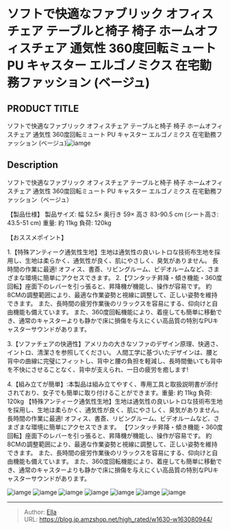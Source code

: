 # ソフトで快適なファブリック オフィスチェア テーブルと椅子 椅子 ホームオフィスチェア 通気性 360度回転ミュート PU キャスター エルゴノミクス 在宅勤務ファッション (ベージュ)


## PRODUCT TITLE 

ソフトで快適なファブリック オフィスチェア テーブルと椅子 椅子 ホームオフィスチェア 通気性 360度回転ミュート PU キャスター エルゴノミクス 在宅勤務ファッション (ベージュ)![iamge](https://b2bfiles1.gigab2b.cn/image/wkseller/19629/20230224_9fdccde137954c56dbc4398dbdc7ca07.JPG)

## Description

ソフトで快適なファブリック オフィスチェア テーブルと椅子 椅子 ホームオフィスチェア 通気性 360度回転ミュート PU キャスター エルゴノミクス 在宅勤務ファッション（ベージュ）

【製品仕様】 製品サイズ: 幅 52.5× 奥行き 59× 高さ 83-90.5 cm (シート高さ: 43.5-51 cm) 重量: 約 11kg 負荷: 120kg

【おススメポイント】 

1.【特殊アンティーク通気性生地】生地は通気性の良いレトロな技術布生地を採用し、生地は柔らかく、通気性が良く、肌にやさしく、臭気がありません。 長時間の作業に最適! オフィス、書斎、リビングルーム、ビデオルームなど、さまざまな環境に簡単にアクセスできます。
2.【ワンタッチ昇降・傾き機能・360度回転】座面下のレバーを引っ張ると、昇降機が機能し、操作が容易です。 約8CMの調整範囲により、最適な作業姿勢と視線に調整して、正しい姿勢を維持できます。 また、長時間の疲労作業後のリラックスを容易にする、仰向けと自由機能も備えています。 また、360度回転機能により、着座しても簡単に移動でき、通常のキャスターよりも静かで床に損傷を与えにくい高品質の特別なPUキャスターサウンドがあります。

3.【ソファチェアの快適性】アメリカの大きなソファのデザイン原理、快適さ、イントロ、清潔さを参照してください。 人間工学に基づいたデザインは、腰と背中の曲線に完璧にフィットし、背中と腰の負担を軽減し、長時間働いても背中を不快にさせることなく、背中が支えられ、一日の疲労を癒します!

4.【組み立てが簡単】:本製品は組み立てやすく、専用工具と取扱説明書が添付されており、女子でも簡単に取り付けることができます。重量: 約 11kg 負荷: 120kg
【特殊アンティーク通気性生地】生地は通気性の良いレトロな技術布生地を採用し、生地は柔らかく、通気性が良く、肌にやさしく、臭気がありません。 長時間の作業に最適! オフィス、書斎、リビングルーム、ビデオルームなど、さまざまな環境に簡単にアクセスできます。
【ワンタッチ昇降・傾き機能・360度回転】座面下のレバーを引っ張ると、昇降機が機能し、操作が容易です。 約8CMの調整範囲により、最適な作業姿勢と視線に調整して、正しい姿勢を維持できます。 また、長時間の疲労作業後のリラックスを容易にする、仰向けと自由機能も備えています。 また、360度回転機能により、着座しても簡単に移動でき、通常のキャスターよりも静かで床に損傷を与えにくい高品質の特別なPUキャスターサウンドがあります。







![iamge](https://b2bfiles1.gigab2b.cn/image/wkseller/19629/20230328_d366eb7792299838063989e38da592e6.jpg)
![iamge](https://b2bfiles1.gigab2b.cn/image/wkseller/19629/20230224_a7ceb026d0820c8b8760f9c2b2f13a47.JPG)
![iamge](https://b2bfiles1.gigab2b.cn/image/wkseller/19629/20230224_225b63bf7312e3f0d1e5bf50b181a6db.JPG)
![iamge](https://b2bfiles1.gigab2b.cn/image/wkseller/19629/20230224_691cd2afd426991854dcac041f378d84.JPG)
![iamge](https://b2bfiles1.gigab2b.cn/image/wkseller/19629/20230224_eb10c28a9758877c5eb610eefc5ab2dd.JPG)
![iamge](https://b2bfiles1.gigab2b.cn/image/wkseller/19629/20230224_8a2c5151bd2141b72b61721293bf945c.JPG)
![iamge](https://b2bfiles1.gigab2b.cn/image/wkseller/19629/20230224_c37f3afe07aa5cb52cada28ec06b5644.JPG)


---

> Author: [Ella](https://blog.jp.amzshop.net/)  
> URL: https://blog.jp.amzshop.net/high_rated/w1630-w163080944/  

